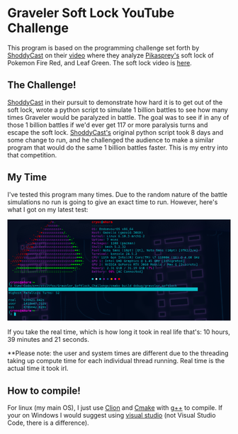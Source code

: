 # Graveler Soft Lock YouTube Challenge
This program is based on the programming challenge set forth by [ShoddyCast](https://www.youtube.com/@ShoddyCast) on their
[video](https://www.youtube.com/watch?v=M8C8dHQE2Ro) where they analyze [Pikasprey's](https://www.youtube.com/@Pikasprey)
soft lock of Pokemon Fire Red, and Leaf Green. The soft lock video is [here](https://www.youtube.com/watch?v=GgMl4PrdQeo).

## The Challenge!
[ShoddyCast](https://www.youtube.com/@ShoddyCast) in their pursuit to demonstrate how hard it is to get out of the soft 
lock, wrote a python script to simulate 1 billion battles to see how many times Graveler would be paralyzed in battle. 
The goal was to see if in any of those 1 billion battles if we'd ever get 117 or more paralysis turns and escape the 
soft lock. [ShoddyCast's](https://www.youtube.com/@ShoddyCast) original python script took 8 days and some change to run, 
and he challenged the audience to make a similar program that would do the same 1 billion battles faster. This is my 
entry into that competition.

## My Time
I've tested this program many times. Due to the random nature of the battle simulations no run is going to give an exact
time to run. However, here's what I got on my latest test:

![runtime console output](Screenshot_20240818_090716.png)

If you take the real time, which is how long it took in real life that's: 10 hours, 39 minutes and 21 seconds.

**Please note: the user and system times are different due to the threading taking up compute time for each individual thread
running. Real time is the actual time it took irl.

## How to compile!
For linux (my main OS), I just use [Clion](https://www.jetbrains.com/clion/) and [Cmake](https://cmake.org/) with 
[g++](https://gcc.gnu.org/) to compile. If your on Windows I would suggest using [visual studio](https://visualstudio.microsoft.com/)
(not Visual Studio Code, there is a difference).